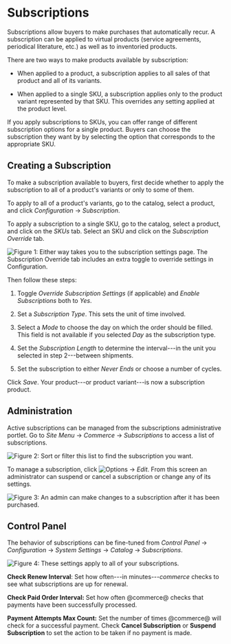 # Subscriptions

Subscriptions allow buyers to make purchases that automatically recur.
A subscription can be applied to virtual products (service agreements,
periodical literature, etc.) as well as to inventoried products.

There are two ways to make products available by subscription:

- When applied to a product, a subscription applies to all sales of that
product and all of its variants. 

- When applied to a single SKU, a subscription applies only to the product
variant represented by that SKU. This overrides any setting applied at the
product level.

If you apply subscriptions to SKUs, you can offer range of different
subscription options for a single product. Buyers can choose the subscription
they want by by selecting the option that corresponds to the appropriate SKU.

## Creating a Subscription

To make a subscription available to buyers, first decide whether to apply the
subscription to all of a product's variants or only to some of them.

To apply to all of a product's variants, go to the catalog, select a product,
and click *Configuration* &rarr; *Subscription*.

To apply a subscription to a single SKU, go to the catalog, select a product,
and click on the *SKUs* tab. Select an SKU and click on the *Subscription
Override* tab.

![Figure 1: Either way takes you to the subscription settings page. The *Subscription Override* tab includes an extra toggle to override settings in *Configuration*.](../../../images/subscription-settings.png)

Then follow these steps:

1.  Toggle *Override Subscription Settings* (if applicable) and *Enable
    Subscriptions* both to *Yes*.

2.  Set a *Subscription Type*. This sets the unit of time involved.

3.  Select a *Mode* to choose the day on which the order should be filled. This
    field is not available if you selected *Day* as the subscription type.

4.  Set the *Subscription Length* to determine the interval---in the
    unit you selected in step 2---between shipments.

6.  Set the subscription to either *Never Ends* or choose a number of cycles.

Click *Save*. Your product---or product variant---is now a subscription product.

## Administration

Active subscriptions can be managed from the subscriptions administrative
portlet. Go to *Site Menu* &rarr; *Commerce* &rarr; *Subscriptions* to access
a list of subscriptions.

![Figure 2: Sort or filter this list to find the subscription you want.](../../../images/subscription-admin.png)

To manage a subscription, click
![Options](../../../icon-kebab-gray-on-white.png) &rarr; *Edit*. From this
screen an administrator can suspend or cancel a subscription or change any of
its settings.

![Figure 3: An admin can make changes to a subscription after it has been purchased.](../../../images/subscription-edit.png)

## Control Panel

The behavior of subscriptions can be fine-tuned from *Control Panel* &rarr;
*Configuration* &rarr; *System Settings* &rarr; *Catalog* &rarr; *Subscriptions*.

![Figure 4: These settings apply to all of your subscriptions.](../../../images/subscriptions-control-panel.png)

**Check Renew Interval**: Set how often---in minutes---*commerce* checks to see what
subscriptions are up for renewal.

**Check Paid Order Interval:** Set how often @commerce@ checks that payments
have been successfully processed.

**Payment Attempts Max Count:** Set the number of times @commerce@ will check
for a successful payment. Check **Cancel Subscription** or **Suspend
Subscription** to set the action to be taken if no payment is made.
